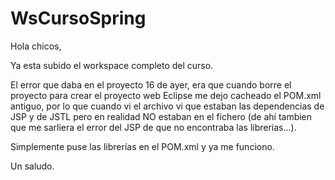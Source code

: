 # WsCursoSpring

Hola chicos,

Ya esta subido el workspace completo del curso.

El error que daba en el proyecto 16 de ayer, era que cuando borre el proyecto para crear el proyecto web Eclipse me dejo cacheado el POM.xml antiguo, por lo que cuando vi el archivo vi que estaban las dependencias de JSP y de JSTL pero en realidad NO estaban en el fichero (de ahí tambien que me sarliera el error del JSP de que no encontraba las librerias...).

Simplemente puse las librerías en el POM.xml y ya me funciono.

Un saludo.
